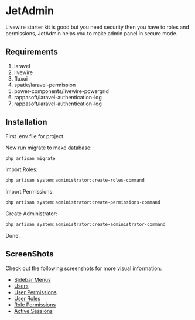 # JetAdmin

Livewire starter kit is good but you need security then you have to roles and permissions, JetAdmin helps you to make admin panel in secure mode.

## Requirements

1. laravel
2. livewire
2. fluxui
3. spatie/laravel-permission
4. power-components/livewire-powergrid
4. rappasoft/laravel-authentication-log
4. rappasoft/laravel-authentication-log

## Installation
First .env file for project.

Now run migrate to make database:
```bash
php artisan migrate
```

Import Roles:
```bash
php artisan system:administrator:create-roles-command
```

Import Permissions:
```bash
php artisan system:administrator:create-permissions-command
```

Create Administrator:
```bash
php artisan system:administrator:create-administrator-command
```

Done.

## ScreenShots
Check out the following screenshots for more visual information:

- [Sidebar Menus](screenshot/sidebar-menus.jpg)
- [Users](screenshot/users.jpg)
- [User Permissions](screenshot/user-permissions.jpg)
- [User Roles](screenshot/user-roles.jpg)
- [Role Permissions](screenshot/role-permissions.jpg)
- [Active Sessions](screenshot/active-sessions.jpg)
